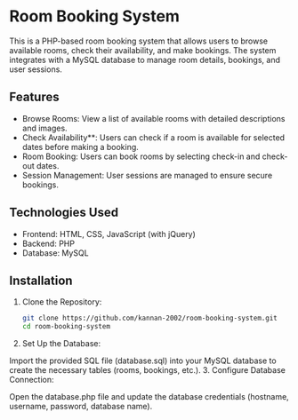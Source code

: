 # Room Booking System

This is a PHP-based room booking system that allows users to browse available rooms, check their availability, and make bookings. The system integrates with a MySQL database to manage room details, bookings, and user sessions.

## Features

- Browse Rooms: View a list of available rooms with detailed descriptions and images.
- Check Availability**: Users can check if a room is available for selected dates before making a booking.
- Room Booking: Users can book rooms by selecting check-in and check-out dates.
- Session Management: User sessions are managed to ensure secure bookings.

## Technologies Used

- Frontend: HTML, CSS, JavaScript (with jQuery)
- Backend: PHP
- Database: MySQL

## Installation

1. Clone the Repository:
   ```bash
   git clone https://github.com/kannan-2002/room-booking-system.git
   cd room-booking-system
2. Set Up the Database:

Import the provided SQL file (database.sql) into your MySQL database to create the necessary tables (rooms, bookings, etc.).
3. Configure Database Connection:

Open the database.php file and update the database credentials (hostname, username, password, database name).
